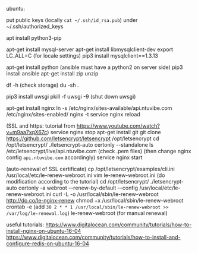 ubuntu:

put public keys (locally `cat ~/.ssh/id_rsa.pub`) under ~/.ssh/authorized_keys

apt install python3-pip

apt-get install mysql-server
apt-get install libmysqlclient-dev
export LC_ALL=C (for locale settings)
pip3 install mysqlclient==1.3.13

apt-get install python
(ansible must have a python2 on server side)
pip3 install ansible
apt-get install zip unzip

df -h
(check storage)
du -sh .

pip3 install uwsgi
pkill -f uwsgi -9
(shut down uwsgi)

apt-get install nginx
ln -s /etc/nginx/sites-available/api.ntuvibe.com /etc/nginx/sites-enabled/
nginx -t
service nginx reload


(SSL and https: tutorial from https://www.youtube.com/watch?v=m9aa7xqX67c)
service nginx stop
apt-get install git
git clone https://github.com/letsencrypt/letsencrypt /opt/letsencrypt
cd /opt/letsencrypt/
./letsencrypt-auto certonly --standalone
ls /etc/letsencrypt/live/api.ntuvibe.com
(check .pem files)
(then change nginx config `api.ntuvibe.com` accordingly)
service nginx start

(auto-renewal of SSL certificate)
cp /opt/letsencrypt/examples/cli.ini /usr/local/etc/le-renew-webroot.ini
vim le-renew-webroot.ini (do modification according to the tutorial)
cd /opt/letsencrypt/
./letsencrypt-auto certonly -a webroot --renew-by-default --config /usr/local/etc/le-renew-webroot.ini
curl -L -o /usr/local/sbin/le-renew-webroot http://do.co/le-nginx-renew
chmod +x /usr/local/sbin/le-renew-webroot
crontab -e (add `30 2 * * 1 /usr/local/sbin/le-renew-webroot >> /var/log/le-renewal.log`)
le-renew-webroot (for manual renewal)



useful tutorials:
https://www.digitalocean.com/community/tutorials/how-to-install-nginx-on-ubuntu-16-04
https://www.digitalocean.com/community/tutorials/how-to-install-and-configure-redis-on-ubuntu-16-04
